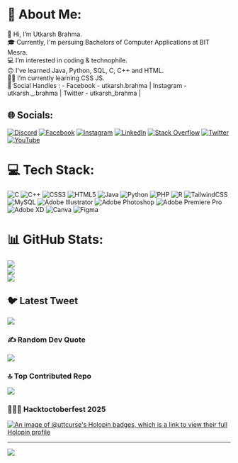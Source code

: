 # 💫 About Me:
👋 Hi, I’m Utkarsh Brahma.<br>🎓 Currently, I'm persuing Bachelors of Computer Applications at BIT Mesra.<br>💻 I’m interested in coding & technophile.<br>🙃 I've learned Java, Python, SQL, C, C++ and HTML.<br>👩‍💻 I’m currently learning CSS JS.<br>📲 Social Handles : - Facebook - utkarsh.brahma | Instagram - utkarsh._.brahma | Twitter - utkarsh_brahma |


## 🌐 Socials:
[![Discord](https://img.shields.io/badge/Discord-%237289DA.svg?logo=discord&logoColor=white)](https://discord.gg/https://discord.gg/PBFEbNBG) [![Facebook](https://img.shields.io/badge/Facebook-%231877F2.svg?logo=Facebook&logoColor=white)](https://facebook.com/utkarsh.brahma) [![Instagram](https://img.shields.io/badge/Instagram-%23E4405F.svg?logo=Instagram&logoColor=white)](https://instagram.com/utkarsh._.brahma) [![LinkedIn](https://img.shields.io/badge/LinkedIn-%230077B5.svg?logo=linkedin&logoColor=white)](https://linkedin.com/in/Utkarsh-brahma) [![Stack Overflow](https://img.shields.io/badge/-Stackoverflow-FE7A16?logo=stack-overflow&logoColor=white)](https://stackoverflow.com/users/14803348) [![Twitter](https://img.shields.io/badge/Twitter-%231DA1F2.svg?logo=Twitter&logoColor=white)](https://twitter.com/utkarsh_brahma) [![YouTube](https://img.shields.io/badge/YouTube-%23FF0000.svg?logo=YouTube&logoColor=white)](https://youtube.com/@utkarshbrahma) 

# 💻 Tech Stack:
![C](https://img.shields.io/badge/c-%2300599C.svg?style=flat&logo=c&logoColor=white) ![C++](https://img.shields.io/badge/c++-%2300599C.svg?style=flat&logo=c%2B%2B&logoColor=white) ![CSS3](https://img.shields.io/badge/css3-%231572B6.svg?style=flat&logo=css3&logoColor=white) ![HTML5](https://img.shields.io/badge/html5-%23E34F26.svg?style=flat&logo=html5&logoColor=white) ![Java](https://img.shields.io/badge/java-%23ED8B00.svg?style=flat&logo=java&logoColor=white) ![Python](https://img.shields.io/badge/python-3670A0?style=flat&logo=python&logoColor=ffdd54) ![PHP](https://img.shields.io/badge/php-%23777BB4.svg?style=flat&logo=php&logoColor=white) ![R](https://img.shields.io/badge/r-%23276DC3.svg?style=flat&logo=r&logoColor=white) ![TailwindCSS](https://img.shields.io/badge/tailwindcss-%2338B2AC.svg?style=flat&logo=tailwind-css&logoColor=white) ![MySQL](https://img.shields.io/badge/mysql-%2300f.svg?style=flat&logo=mysql&logoColor=white) ![Adobe Illustrator](https://img.shields.io/badge/adobeillustrator-%23FF9A00.svg?style=flat&logo=adobeillustrator&logoColor=white) ![Adobe Photoshop](https://img.shields.io/badge/adobephotoshop-%2331A8FF.svg?style=flat&logo=adobephotoshop&logoColor=white) ![Adobe Premiere Pro](https://img.shields.io/badge/Adobe%20Premiere%20Pro-9999FF.svg?style=flat&logo=Adobe%20Premiere%20Pro&logoColor=white) ![Adobe XD](https://img.shields.io/badge/Adobe%20XD-470137?style=flat&logo=Adobe%20XD&logoColor=#FF61F6) ![Canva](https://img.shields.io/badge/Canva-%2300C4CC.svg?style=flat&logo=Canva&logoColor=white) 	![Figma](https://img.shields.io/badge/figma-%23F24E1E.svg?style=flat&logo=figma&logoColor=white)
# 📊 GitHub Stats:
![](https://github-readme-stats.vercel.app/api?username=uttcurse&theme=highcontrast&hide_border=false&include_all_commits=true&count_private=false)<br/>
![](https://github-readme-streak-stats.herokuapp.com/?user=uttcurse&theme=highcontrast&hide_border=false)<br/>
![](https://github-readme-stats.vercel.app/api/top-langs/?username=uttcurse&theme=highcontrast&hide_border=false&include_all_commits=true&count_private=false&layout=compact)

## 🐦 Latest Tweet
[![](https://gtce.itsvg.in/api?username=utkarsh_brahma)](https://github.com/VishwaGauravIn/github-twitter-card-embed)

### ✍️ Random Dev Quote
![](https://quotes-github-readme.vercel.app/api?type=horizontal&theme=radical)

### 🔝 Top Contributed Repo
![](https://github-contributor-stats.vercel.app/api?username=uttcurse&limit=5&theme=nord&combine_all_yearly_contributions=true)

### 🧑🏼‍💻 Hacktoctoberfest 2025
[![An image of @uttcurse's Holopin badges, which is a link to view their full Holopin profile](https://holopin.me/uttcurse)](https://holopin.io/@uttcurse)


---
[![](https://visitcount.itsvg.in/api?id=uttcurse&icon=2&color=9)](https://visitcount.itsvg.in)

<!-- Proudly created with GPRM ( https://gprm.itsvg.in ) -->

